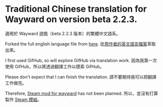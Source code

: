 ﻿# Traditional Chinese translation for Wayward on version beta 2.2.3.
適用於 Wayward 遊戲（beta 2.2.3 版本）的繁體中文語系。

Forked the full english language file from [here](https://github.com/WaywardGame/english-language/commit/a4da45f027db761d9a80c9f74d96da5475437dd4).
從[原作者的英文語言檔案](https://github.com/WaywardGame/english-language/commit/a4da45f027db761d9a80c9f74d96da5475437dd4)萃取出來。

I first used GifHub, so will explore GifHub via translation work.
因為我第一次使用 GifHub，所以將透過翻譯工作以摸索 GifHub。

Please don't expect that I can finish the translation.
請不要期待我可以把翻譯工作做完。

Therefore, [Steam mod for wayward](http://steamcommunity.com/app/379210/workshop/) has not been planned.
所以，並沒有打算製作 [Steam 模組](http://steamcommunity.com/app/379210/workshop/)。